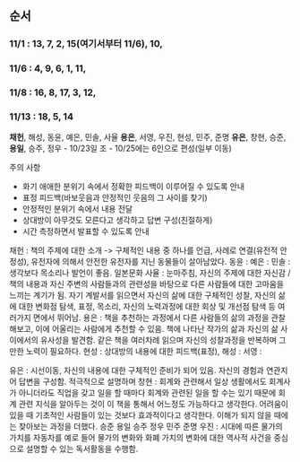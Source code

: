 ## 순서
### 11/1  : 13, 7, 2, 15(여기서부터 11/6), 10,
### 11/6 : 4, 9, 6, 1, 11,
### 11/8 : 16, 8, 17, 3, 12,
### 11/13 : 18, 5, 14


**채헌**, 해성, 동윤, 예은, 민솔, 사율
**용은**, 서영, 우진, 현성, 민주, 준명
**유은**, 창현, 승준, **용일**, 승주, 정우 
	- 10/23일 조
	- 10/25에는 6인으로 편성(일부 이동)


주의 사항
- 화기 애애한 분위기 속에서 정확한 피드백이 이루어질 수 있도록 안내
- 표정 피드백(바보웃음과 안정적인 웃음의 그 사이를 찾기)
- 안정적인 분위기 속에서 내용 전달
- 상대방이 아무것도 모른다고 생각하고 답변 구성(친절하게)
- 시간 측정하면서 발표할 수 있도록 안내

채헌 : 책의 주제에 대한 소개 -> 구체적인 내용 중 하나를 언급, 사례로 연결(유전적 안정성), 유전자에 의해서 안전한 유전자를 지닌 동물들이 살아남았다.
동윤 :
예은 :
민솔 : 생각보다 목소리나 발언이 좋음. 일본문화
사율 : 눈마주침, 자신의 주제에 대한 자신감 / 책의 내용과 자신 주변의 사람들과의 관련성을 바탕으로 다른 사람들에 대한 고마움을 느끼는 계기가 됨. 자기 계발서를 읽으면서 자신의 삶에 대한 구체적인 성찰, 자신의 삶에 대한 변화점 탐색, 표정, 목소리, 자신의 노력과정에 대한 회상 및 개선점 탐색 등 여러가지 면에서 뛰어남.
용은 : 책을 추천하는 과정에서 다른 사람들의 삶의 과정을 관찰해보고, 이에 어울리는 사람에게 추천할 수 있음. 책에 나타난 작가의 삶과 자신의 삶 사이에서의 유사성을 발견함. 같은 책을 여러차례 읽으며 자신의 성찰과정을 반복하며 그만한 노력이 필요하다. 
현성 : 상대방의 내용에 대한 피드백(표정), 
해성 : 
서영 : 

유은 : 시선이동, 자신의 내용에 대한 구체적인 준비가 되어 있음. 자신의 경험과 연관지어 답변을 구성함. 적극적으로 설명하며 
창현 : 회계와 관련해서 일상 생활에서도 회계사가 아니더라도 직업을 갖고 일을 할 때마다 회계와 관련된 일을 할 수는 있기 때문에 회계 관련 지식을 알아두는 것이 이 책을 통해서 어느정도 가능하다고 생각한다. 어려움이 있을 때 기초적인 사람들이 있는 것보다 효과적이다고 생각한다. 이해가 되지 않을 때에는 찾아보는 과정을 더했다. 
승준
용일
승주
정우
민주
준명
우진 : 시대에 따른 물가의 가치를 자동차를 예로 들어 물가의 변화와 화폐 가치의 변화에 대한 역사적 사건을 중심으로 설명할 수 있는 독서활동을 수행함. 